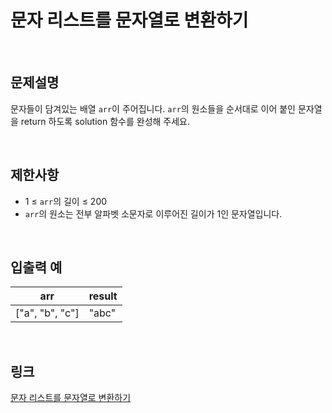 # 문자 리스트를 문자열로 변환하기

<br>

## 문제설명
문자들이 담겨있는 배열 `arr`이 주어집니다. `arr`의 원소들을 순서대로 이어 붙인 문자열을 return 하도록 solution 함수를 완성해 주세요.

<br>

## 제한사항
- 1 ≤ `arr`의 길이 ≤ 200
- `arr`의 원소는 전부 알파벳 소문자로 이루어진 길이가 1인 문자열입니다.

<br>

## 입출력 예
| arr | result |
|---|---|
| ["a", "b", "c"] | "abc" |

<br>

## 링크
[문자 리스트를 문자열로 변환하기](https://school.programmers.co.kr/learn/courses/30/lessons/181941)
